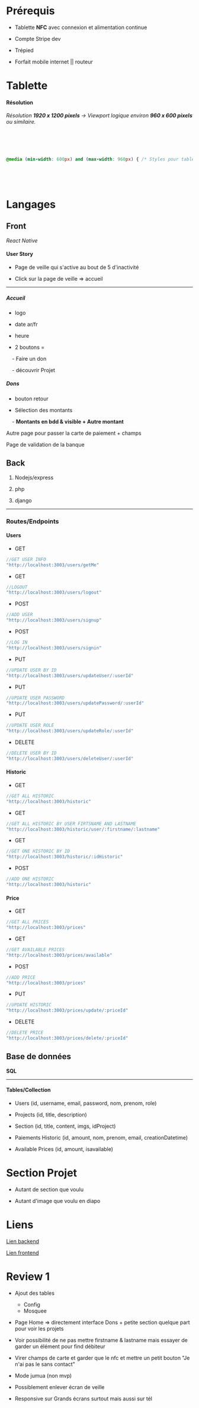 # Prérequis

- Tablette **NFC** avec connexion et alimentation continue

- Compte Stripe dev

- Trépied

- Forfait mobile internet || routeur

# Tablette

#### Résolution

*Résolution **1920 x 1200 pixels** → Viewport logique environ **960 x 600 pixels** ou similaire.*

```css

  

  

@media (min-width: 600px) and (max-width: 960px) { /* Styles pour tablettes */ }

  

  

```

# Langages

## Front

*React Native*

#### User Story

- Page de veille qui s'active au bout de 5 d'inactivité

- Click sur la page de veille => accueil

---

##### Accueil

- logo

- date ar/fr

- heure

- 2 boutons =

    - Faire un don

    - découvrir Projet

##### Dons

- bouton retour

- Sélection des montants

    - **Montants en bdd & visible + Autre montant**

Autre page pour passer la carte de paiement + champs

Page de validation de la banque

## Back

1. Nodejs/express

2. php

3. django

---

### Routes/Endpoints

#### Users

- GET

```js
//GET USER INFO
"http://localhost:3003/users/getMe" 
```

- GET

```js
//LOGOUT
"http://localhost:3003/users/logout" 
```

- POST

```js
//ADD USER
"http://localhost:3003/users/signup" 
```

- POST

```js
//LOG IN
"http://localhost:3003/users/signin" 
```

- PUT

```js
//UPDATE USER BY ID
"http://localhost:3003/users/updateUser/:userId" 
```

- PUT

```js
//UPDATE USER PASSWORD
"http://localhost:3003/users/updatePassword/:userId" 
```

- PUT

```js
//UPDATE USER ROLE
"http://localhost:3003/users/updateRole/:userId" 
```

- DELETE

```js
//DELETE USER BY ID
"http://localhost:3003/users/deleteUser/:userId" 
```

#### Historic

- GET

```js
//GET ALL HISTORIC
"http://localhost:3003/historic" 
```

- GET

```js
//GET ALL HISTORIC BY USER FIRTSNAME AND LASTNAME
"http://localhost:3003/historic/user/:firstname/:lastname" 
```

- GET

```js
//GET ONE HISTORIC BY ID
"http://localhost:3003/historic/:idHistoric" 
```

- POST

```js
//ADD ONE HISTORIC
"http://localhost:3003/historic" 
```

#### Price

- GET

```js
//GET ALL PRICES
"http://localhost:3003/prices" 
```

- GET

```js
//GET AVAILABLE PRICES
"http://localhost:3003/prices/available" 
```

- POST

```js
//ADD PRICE
"http://localhost:3003/prices" 
```

- PUT

```js
//UPDATE HISTORIC
"http://localhost:3003/prices/update/:priceId" 
```

- DELETE

```js
//DELETE PRICE
"http://localhost:3003/prices/delete/:priceId" 
```


## Base de données

**SQL**

***

#### Tables/Collection

- Users (id, username, email, password, nom, prenom, role)

- Projects (id, title, description)

- Section (id, title, content, imgs, idProject)

- Paiements Historic (id, amount, nom, prenom, email, creationDatetime)

- Available Prices (id, amount, isavailable)

# Section Projet

- Autant de section que voulu

- Autant d'image que voulu en diapo

# Liens

[Lien backend](https://github.com/ouss17/nfc_project_back)

[Lien frontend](https://github.com/am2408/nfc_project_front)


# Review 1

- Ajout des tables
    - Config
    - Mosquee

- Page Home => directement interface Dons + petite section quelque part pour voir les projets

- Voir possibilité de ne pas mettre firstname & lastname mais essayer de garder un élément pour find débiteur

- Virer champs de carte et garder que le nfc et mettre un petit bouton "Je n'ai pas le sans contact"

- Mode jumua (non mvp)

- Possiblement enlever écran de veille

- Responsive sur Grands écrans surtout mais aussi sur tél